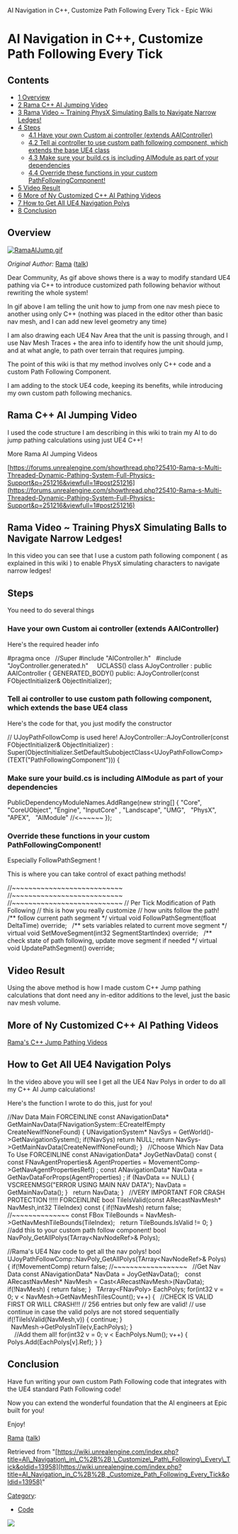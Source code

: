 AI Navigation in C++, Customize Path Following Every Tick - Epic Wiki                    

AI Navigation in C++, Customize Path Following Every Tick
=========================================================

Contents
--------

*   [1 Overview](#Overview)
*   [2 Rama C++ AI Jumping Video](#Rama_C.2B.2B_AI_Jumping_Video)
*   [3 Rama Video ~ Training PhysX Simulating Balls to Navigate Narrow Ledges!](#Rama_Video_.7E_Training_PhysX_Simulating_Balls_to_Navigate_Narrow_Ledges.21)
*   [4 Steps](#Steps)
    *   [4.1 Have your own Custom ai controller (extends AAIController)](#Have_your_own_Custom_ai_controller_.28extends_AAIController.29)
    *   [4.2 Tell ai controller to use custom path following component, which extends the base UE4 class](#Tell_ai_controller_to_use_custom_path_following_component.2C_which_extends_the_base_UE4_class)
    *   [4.3 Make sure your build.cs is including AIModule as part of your dependencies](#Make_sure_your_build.cs_is_including_AIModule_as_part_of_your_dependencies)
    *   [4.4 Override these functions in your custom PathFollowingComponent!](#Override_these_functions_in_your_custom_PathFollowingComponent.21)
*   [5 Video Result](#Video_Result)
*   [6 More of Ny Customized C++ AI Pathing Videos](#More_of_Ny_Customized_C.2B.2B_AI_Pathing_Videos)
*   [7 How to Get All UE4 Navigation Polys](#How_to_Get_All_UE4_Navigation_Polys)
*   [8 Conclusion](#Conclusion)

Overview
--------

[![RamaAIJump.gif](https://d26ilriwvtzlb.cloudfront.net/7/7a/RamaAIJump.gif)](/File:RamaAIJump.gif)

_Original Author:_ [Rama](/User:Rama "User:Rama") ([talk](/User_talk:Rama "User talk:Rama"))

Dear Community, As gif above shows there is a way to modify standard UE4 pathing via C++ to introduce customized path following behavior without rewriting the whole system!

In gif above I am telling the unit how to jump from one nav mesh piece to another using only C++ (nothing was placed in the editor other than basic nav mesh, and I can add new level geometry any time)

I am also drawing each UE4 Nav Area that the unit is passing through, and I use Nav Mesh Traces + the area info to identify how the unit should jump, and at what angle, to path over terrain that requires jumping.

The point of this wiki is that my method involves only C++ code and a custom Path Following Component.

I am adding to the stock UE4 code, keeping its benefits, while introducing my own custom path following mechanics.

Rama C++ AI Jumping Video
-------------------------

I used the code structure I am describing in this wiki to train my AI to do jump pathing calculations using just UE4 C++!

More Rama AI Jumping Videos

[https://forums.unrealengine.com/showthread.php?25410-Rama-s-Multi-Threaded-Dynamic-Pathing-System-Full-Physics-Support&p=251216&viewfull=1#post251216](https://forums.unrealengine.com/showthread.php?25410-Rama-s-Multi-Threaded-Dynamic-Pathing-System-Full-Physics-Support&p=251216&viewfull=1#post251216)

Rama Video ~ Training PhysX Simulating Balls to Navigate Narrow Ledges!
-----------------------------------------------------------------------

In this video you can see that I use a custom path following component ( as explained in this wiki ) to enable PhysX simulating characters to navigate narrow ledges!

Steps
-----

You need to do several things

### Have your own Custom ai controller (extends AAIController)

Here's the required header info

#pragma once
 
//Super
#include "AIController.h"
 
#include "JoyController.generated.h"
 
 
UCLASS() 
class AJoyController : public AAIController
{ 
    GENERATED\_BODY()
public:
    AJoyController(const FObjectInitializer& ObjectInitializer);

### Tell ai controller to use custom path following component, which extends the base UE4 class

Here's the code for that, you just modify the constructor

//		UJoyPathFollowComp is used here!
AJoyController::AJoyController(const FObjectInitializer& ObjectInitializer)
   : Super(ObjectInitializer.SetDefaultSubobjectClass<UJoyPathFollowComp\>(TEXT("PathFollowingComponent")))
{

### Make sure your build.cs is including AIModule as part of your dependencies

PublicDependencyModuleNames.AddRange(new string\[\] { 
	"Core", 
	"CoreUObject", 
	"Engine", 
	"InputCore" ,
        "Landscape",
       "UMG",
 
        "PhysX",  "APEX",
 
	"AIModule"      //<~~~~~~
});

### Override these functions in your custom PathFollowingComponent!

Especially FollowPathSegment !

This is where you can take control of exact pathing methods!

  

//~~~~~~~~~~~~~~~~~~~~~~~~~~~
//~~~~~~~~~~~~~~~~~~~~~~~~~~~
//~~~~~~~~~~~~~~~~~~~~~~~~~~~
//	  Per Tick Modification of Path Following
//			this is how you really customize 
//				how units follow the path! 
 
/\*\* follow current path segment \*/
virtual void FollowPathSegment(float DeltaTime) override;
 
/\*\* sets variables related to current move segment \*/
virtual void SetMoveSegment(int32 SegmentStartIndex) override;
 
/\*\* check state of path following, update move segment if needed \*/
virtual void UpdatePathSegment() override;

Video Result
------------

Using the above method is how I made custom C++ Jump pathing calculations that dont need any in-editor additions to the level, just the basic nav mesh volume.

More of Ny Customized C++ AI Pathing Videos
-------------------------------------------

[Rama's C++ Jump Pathing Videos](https://forums.unrealengine.com/showthread.php?25410-Rama-s-Multi-Threaded-Dynamic-Pathing-System-Full-Physics-Support&p=129896&viewfull=1#post129896)

How to Get All UE4 Navigation Polys
-----------------------------------

In the video above you will see I get all the UE4 Nav Polys in order to do all my C++ AI Jump calculations!

Here's the function I wrote to do this, just for you!

//Nav Data Main
	FORCEINLINE const ANavigationData\* GetMainNavData(FNavigationSystem::ECreateIfEmpty CreateNewIfNoneFound)
	{
		UNavigationSystem\* NavSys \= GetWorld()\-\>GetNavigationSystem();
		if(!NavSys) return NULL; 
		return NavSys\-\>GetMainNavData(CreateNewIfNoneFound);
	}
 
	//Choose Which Nav Data To Use
	FORCEINLINE const ANavigationData\* JoyGetNavData() const
	{
		const FNavAgentProperties& AgentProperties \= MovementComp\-\>GetNavAgentPropertiesRef() ;
		const ANavigationData\* NavData \= GetNavDataForProps(AgentProperties) ;
		if (NavData \== NULL)
		{
			VSCREENMSG("ERROR USING MAIN NAV DATA"); 
			NavData \= GetMainNavData();
		}
 
		return NavData;
	}
 
//VERY IMPORTANT FOR CRASH PROTECTION !!!!!
FORCEINLINE bool TileIsValid(const ARecastNavMesh\* NavMesh,int32 TileIndex) const
{
	if(!NavMesh) return false;
	//~~~~~~~~~~~~~~
	const FBox TileBounds \= NavMesh\-\>GetNavMeshTileBounds(TileIndex);
 
	return TileBounds.IsValid !\= 0;
}
 
//add this to your custom path follow component!
bool NavPoly\_GetAllPolys(TArray<NavNodeRef\>& Polys);

//Rama's UE4 Nav code to get all the nav polys!
bool UJoyPathFollowComp::NavPoly\_GetAllPolys(TArray<NavNodeRef\>& Polys)
{
	if(!MovementComp) return false;
	//~~~~~~~~~~~~~~~~~~
 
	//Get Nav Data
	const ANavigationData\* NavData \= JoyGetNavData();
 
	const ARecastNavMesh\* NavMesh \= Cast<ARecastNavMesh\>(NavData);
	if(!NavMesh)
	{
		return false;
	}
 
	TArray<FNavPoly\> EachPolys;
	for(int32 v \= 0; v < NavMesh\-\>GetNavMeshTilesCount(); v++)
	{
 
                //CHECK IS VALID FIRST OR WILL CRASH!!! 
               //     256 entries but only few are valid!
                // use continue in case the valid polys are not stored sequentially
		if(!TileIsValid(NavMesh,v)) 
                {
                    continue;
		}	
 
		NavMesh\-\>GetPolysInTile(v,EachPolys);
	}	
 
 
	//Add them all!
	for(int32 v \= 0; v < EachPolys.Num(); v++)
	{
		Polys.Add(EachPolys\[v\].Ref);
	}
}

Conclusion
----------

Have fun writing your own custom Path Following code that integrates with the UE4 standard Path Following code!

Now you can extend the wonderful foundation that the AI engineers at Epic built for you!

Enjoy!

[Rama](/User:Rama "User:Rama") ([talk](/User_talk:Rama "User talk:Rama"))

Retrieved from "[https://wiki.unrealengine.com/index.php?title=AI\_Navigation\_in\_C%2B%2B,\_Customize\_Path\_Following\_Every\_Tick&oldid=13958](https://wiki.unrealengine.com/index.php?title=AI_Navigation_in_C%2B%2B,_Customize_Path_Following_Every_Tick&oldid=13958)"

[Category](/Special:Categories "Special:Categories"):

*   [Code](/Category:Code "Category:Code")

  ![](https://tracking.unrealengine.com/track.png)
